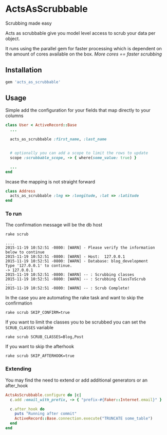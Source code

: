 # ActsAsScrubbable

Scrubbing made easy

Acts as scrubbable give you model level access to scrub your data per object.

It runs using the parallel gem for faster processing which is dependent on the
amount of cores available on the box.  *More cores == faster scrubbing*


## Installation

```ruby
gem 'acts_as_scrubbable'
```

## Usage

Simple add the configuration for your fields that map directly to your columns


```ruby
class User < ActiveRecord::Base
  ...

  acts_as_scrubbable :first_name, :last_name


  # optionally you can add a scope to limit the rows to update
  scope :scrubbable_scope, -> { where(some_value: true) }

  ...
end
```


Incase the mapping is not straight forward

```ruby
class Address
  acts_as_scrubbable :lng => :longitude, :lat => :latitude
end
```


### To run

The confirmation message will be the db host

```
rake scrub

....
2015-11-19 10:52:51 -0800: [WARN] - Please verify the information below to continue
2015-11-19 10:52:51 -0800: [WARN] - Host:  127.0.0.1
2015-11-19 10:52:51 -0800: [WARN] - Database: blog_development
Type '127.0.0.1' to continue.
-> 127.0.0.1
2015-11-19 10:52:51 -0800: [WARN] -- : Scrubbing classes
2015-11-19 10:52:51 -0800: [WARN] -- : Scrubbing ClassToScrub
...
2015-11-19 10:52:51 -0800: [WARN] -- : Scrub Complete!

```

In the case you are automating the rake task and want to skip the confirmation

```
rake scrub SKIP_CONFIRM=true
```

If you want to limit the classes you to be scrubbed you can set the `SCRUB_CLASSES` variable

```
rake scrub SCRUB_CLASSES=Blog,Post
```

If you want to skip the afterhook

```
rake scrub SKIP_AFTERHOOK=true
```



### Extending

You may find the need to extend or add additional generators or an after_hook

```ruby
ActsAsScrubbable.configure do |c|
  c.add :email_with_prefix, -> { "prefix-#{Faker::Internet.email}" }

  c.after_hook do
    puts "Running after commit"
    ActiveRecord::Base.connection.execute("TRUNCATE some_table")
  end
end
```
